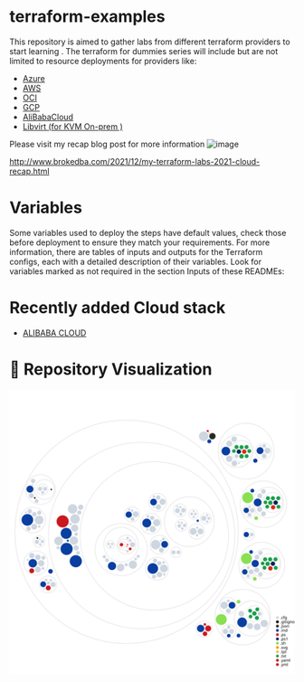# terraform-examples
This repository is aimed to gather labs from different terraform providers to start learning . The terraform for dummies series will include but are not limited to resource deployments for providers like: 
- [Azure](https://github.com/brokedba/terraform-examples/tree/master/terraform-provider-azure)
- [AWS](https://github.com/brokedba/terraform-examples/tree/master/terraform-provider-aws)
- [OCI](https://github.com/brokedba/terraform-examples/tree/master/terraform-provider-oci)
- [GCP](https://github.com/brokedba/terraform-examples/tree/master/terraform-provider-gcp)
- [AliBabaCloud](https://github.com/brokedba/terraform-examples/tree/master/terraform-provider-alicloud)
- [Libvirt (for KVM On-prem )](https://github.com/brokedba/terraform-examples/tree/master/terraform-provider-libvirt)

Please visit my recap blog post for more information
![image](https://user-images.githubusercontent.com/29458929/212416485-3e01664e-b8d7-42e0-923c-8bb48575e83d.png)

http://www.brokedba.com/2021/12/my-terraform-labs-2021-cloud-recap.html
# Variables 
Some variables used to deploy the steps have default values, check those before deployment to ensure they match your requirements. For more information, there are tables of inputs and outputs for the Terraform configs, each with a detailed description of their variables. Look for variables marked as not required in the section Inputs of these READMEs:
# Recently added Cloud stack
- [ALIBABA CLOUD ](/terraform-provider-alicloud)
# 🎦 Repository Visualization
 ![Visualization of the codebase](./diagram.svg)
